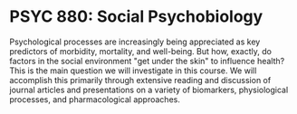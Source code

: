 # PSYC 880: Social Psychobiology

Psychological processes are increasingly being appreciated as key predictors of morbidity, mortality, and well-being. But how, exactly, do factors in the social environment "get under the skin" to influence health? This is the main question we will investigate in this course. We will accomplish this primarily through extensive reading and discussion of journal articles and presentations on a variety of biomarkers, physiological processes, and pharmacological approaches.